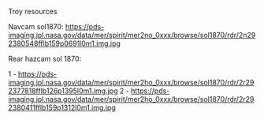 Troy resources


Navcam sol1870: https://pds-imaging.jpl.nasa.gov/data/mer/spirit/mer2no_0xxx/browse/sol1870/rdr/2n292380548fflb159p0691l0m1.img.jpg

Rear hazcam sol 1870:

1 - https://pds-imaging.jpl.nasa.gov/data/mer/spirit/mer2ho_0xxx/browse/sol1870/rdr/2r292377818fflb126p1395l0m1.img.jpg
2 - https://pds-imaging.jpl.nasa.gov/data/mer/spirit/mer2ho_0xxx/browse/sol1870/rdr/2r292380411fflb159p1312l0m1.img.jpg
